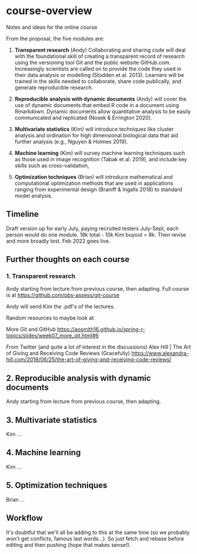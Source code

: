 # course-overview
Notes and ideas for the online course

From the proposal, the five modules are:

1. **Transparent research** (Andy) Collaborating and sharing code will deal with the foundational skill
of creating a transparent record of research using the versioning tool Git and the public website
GitHub.com. Increasingly scientists are called on to provide the code they used in their data
analysis or modelling (Stodden et al. 2013). Learners will be trained in the skills needed to
collaborate, share code publically, and generate reproducible research.

2. **Reproducible analysis with dynamic documents** (Andy) will cover the use of dynamic documents
that embed R code in a document using Rmarkdown. Dynamic documents allow quantitative
analysis to be easily communicated and replicated (Nosek & Errington 2020).

3. **Multivariate statistics** (Kim) will introduce techniques like cluster analysis and ordination for high
dimensional biological data that aid further analysis (e.g., Nguyen & Holmes 2019).

4. **Machine learning** (Kim) will survey machine learning techniques such as those used in image
recognition (Tabak et al. 2019), and include key skills such as cross-validation,

5. **Optimization techniques** (Brian) will introduce mathematical and computational optimization
methods that are used in applications ranging from experimental design (Braniff & Ingalls 2018) to standard model analysis.


## Timeline

Draft version up for early July, paying recruited testers July-Sept, each person would do one module. 
18k total - 10k Kim buyout = 8k.
Then revise and more broadly test.
Feb 2022 goes live.


## Further thoughts on each course

### 1. Transparent research 

Andy starting from lecture from previous course, then adapting. Full course is at https://github.com/pbs-assess/git-course

Andy will send Kim the .pdf's of the lectures. 


Random resources to maybe look at:

More Git and GitHub  https://aosmith16.github.io/spring-r-topics/slides/week07_more_git.html#6

From Twitter (and quite a lot of interest in the discussions) Alex Hill | The Art of Giving and Receiving Code Reviews (Gracefully)
https://www.alexandra-hill.com/2018/06/25/the-art-of-giving-and-receiving-code-reviews/

## 2. Reproducible analysis with dynamic documents 

Andy starting from lecture from previous course, then adapting.

## 3. Multivariate statistics 

Kim ...

## 4. Machine learning 

Kim ...

## 5. Optimization techniques

Brian ...

## Workflow

It's doubtful that we'll all be adding to this at the same time (so we probably won't get conflicts, famous last words...). So just fetch and rebase before editing and then pushing (hope that makes sense!).

